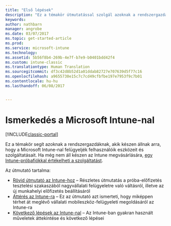 ```yaml
---
title: "Első lépések"
description: "Ez a témakör útmutatással szolgál azoknak a rendszergazdáknak, akik készen állnak arra, hogy bevezessék a Microsoft Intune-t az általuk felügyelt éles vállalati környezetben."
keywords: 
author: nathbarn
manager: angrobe
ms.date: 03/07/2017
ms.topic: get-started-article
ms.prod: 
ms.service: microsoft-intune
ms.technology: 
ms.assetid: 5b56f8b4-269b-4e7f-b7e9-b0401bdd42f4
ms.custom: intune-classic
ms.translationtype: Human Translation
ms.sourcegitcommit: df3c42d8b52d1a01ddab82727e707639d5f77c16
ms.openlocfilehash: a9655730e15c7c7cd49cfbfbe197e7953f9c7b01
ms.contentlocale: hu-hu
ms.lasthandoff: 06/08/2017


---
```


# <a name="get-started-with-microsoft-intune"></a>Ismerkedés a Microsoft Intune-nal

[!INCLUDE[classic-portal](../includes/classic-portal.md)]

Ez a témakör segít azoknak a rendszergazdáknak, akik készen állnak arra, hogy a Microsoft Intune-nal felügyeljék felhasználóik eszközeit és szolgáltatásait. Ha még nem áll készen az Intune megvásárlására, [egy Intune-próbafiókkal értékelheti a szolgáltatást](/intune-classic/understand-explore/mobile-device-management-trial-guide-microsoft-intune).

Az útmutató tartalma:
- [Rövid útmutató az Intune-hoz](/intune/setup-steps) – Részletes útmutatás a próba-előfizetés tesztelési szakaszából nagyvállalati felügyeletre való váltásról, illetve az új munkahelyi előfizetés beállításáról
- [Áttérés az Intune-ra](/intune/migration-guide) – Ez az útmutató azt ismerteti, hogy miképpen térhet át meglévő vállalati mobileszköz-felügyeleti megoldásáról az Intune-ra
- [Következő lépések az Intune-nal](prevent-company-data-leaks-from-Office-365-mobile-apps.md) – Az Intune-ban gyakran használt műveletek áttekintése és következő lépései

